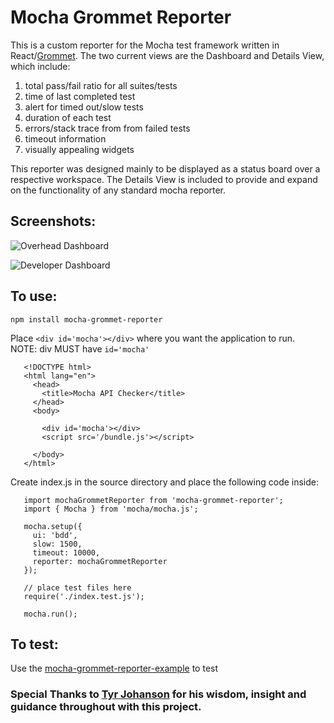 # Mocha Grommet Reporter

This is a custom reporter for the Mocha test framework written in React/[Grommet](https://grommet.github.io/). The two current views are the Dashboard and Details View, which include: <br />
1. total pass/fail ratio for all suites/tests
1. time of last completed test
1. alert for timed out/slow tests <br />
1. duration of each test
1. errors/stack trace from from failed tests
1. timeout information
1. visually appealing widgets

This reporter was designed mainly to be displayed as a status board over a respective workspace. The Details View is included to provide and expand on the functionality of any standard mocha reporter.

## Screenshots:

![Overhead Dashboard](http://i.imgur.com/jp7g4q3.png)

![Developer Dashboard](http://i.imgur.com/0qfuLzP.png)

## To use:

`npm install mocha-grommet-reporter`

Place `<div id='mocha'></div>` where you want the application to run. <br />NOTE: div MUST have `id='mocha'`

```
   <!DOCTYPE html>
   <html lang="en">
     <head>
       <title>Mocha API Checker</title>
     </head>
     <body>
   
       <div id='mocha'></div>
       <script src='/bundle.js'></script>
   
     </body>
   </html>
```

Create index.js in the source directory and place the following code inside:

```
   import mochaGrommetReporter from 'mocha-grommet-reporter';
   import { Mocha } from 'mocha/mocha.js';

   mocha.setup({
     ui: 'bdd',
     slow: 1500,
     timeout: 10000,
     reporter: mochaGrommetReporter
   });

   // place test files here
   require('./index.test.js');

   mocha.run();
```

## To test:

Use the [mocha-grommet-reporter-example](https://github.com/michaelplazek/mocha-grommet-reporter-example.git) to test

### Special Thanks to [Tyr Johanson](https://github.com/tyrjo) for his wisdom, insight and guidance throughout with this project.
